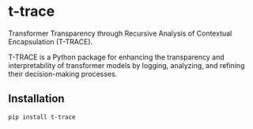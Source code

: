 # t-trace

Transformer Transparency through Recursive Analysis of Contextual Encapsulation (T-TRACE).


T-TRACE is a Python package for enhancing the transparency and interpretability of transformer models by logging, analyzing, and refining their decision-making processes.

## Installation

```bash
pip install t-trace